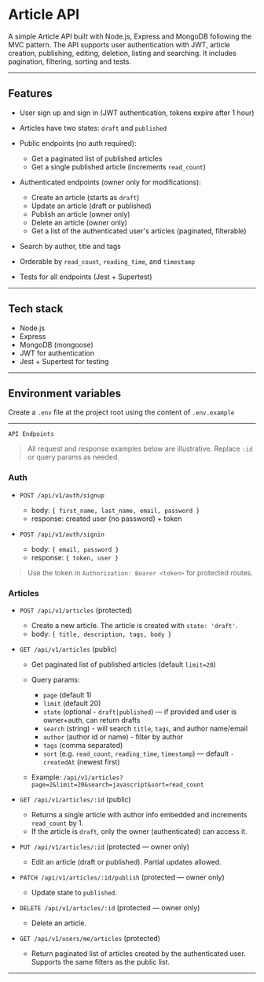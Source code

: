 # Article API

A simple Article API built with Node.js, Express and MongoDB following the MVC pattern. The API supports user authentication with JWT, article creation, publishing, editing, deletion, listing and searching. It includes pagination, filtering, sorting and tests.

---

## Features

- User sign up and sign in (JWT authentication, tokens expire after 1 hour)
- Articles have two states: `draft` and `published`
- Public endpoints (no auth required):

  - Get a paginated list of published articles
  - Get a single published article (increments `read_count`)

- Authenticated endpoints (owner only for modifications):

  - Create an article (starts as `draft`)
  - Update an article (draft or published)
  - Publish an article (owner only)
  - Delete an article (owner only)
  - Get a list of the authenticated user's articles (paginated, filterable)

- Search by author, title and tags
- Orderable by `read_count`, `reading_time`, and `timestamp`
- Tests for all endpoints (Jest + Supertest)

---

## Tech stack

- Node.js
- Express
- MongoDB (mongoose)
- JWT for authentication
- Jest + Supertest for testing

---

## Environment variables

Create a `.env` file at the project root using the content of `.env.example`

---

```
API Endpoints
```

> All request and response examples below are illustrative. Replace `:id` or query params as needed.

### Auth

- `POST /api/v1/auth/signup`

  - body: `{ first_name, last_name, email, password }`
  - response: created user (no password) + token

- `POST /api/v1/auth/signin`

  - body: `{ email, password }`
  - response: `{ token, user }`

> Use the token in `Authorization: Bearer <token>` for protected routes.

### Articles

- `POST /api/v1/articles` (protected)

  - Create a new article. The article is created with `state: 'draft'`.
  - body: `{ title, description, tags, body }`

- `GET /api/v1/articles` (public)

  - Get paginated list of published articles (default `limit=20`)

  - Query params:

    - `page` (default 1)
    - `limit` (default 20)
    - `state` (optional - `draft|published`) — if provided and user is owner+auth, can return drafts
    - `search` (string) - will search `title`, `tags`, and author name/email
    - `author` (author id or name) - filter by author
    - `tags` (comma separated)
    - `sort` (e.g. `read_count`, `reading_time`, `timestamp`) — default `-createdAt` (newest first)

  - Example: `/api/v1/articles?page=2&limit=20&search=javascript&sort=read_count`

- `GET /api/v1/articles/:id` (public)

  - Returns a single article with author info embedded and increments `read_count` by 1.
  - If the article is `draft`, only the owner (authenticated) can access it.

- `PUT /api/v1/articles/:id` (protected — owner only)

  - Edit an article (draft or published). Partial updates allowed.

- `PATCH /api/v1/articles/:id/publish` (protected — owner only)

  - Update state to `published`.

- `DELETE /api/v1/articles/:id` (protected — owner only)

  - Delete an article.

- `GET /api/v1/users/me/articles` (protected)

  - Return paginated list of articles created by the authenticated user. Supports the same filters as the public list.

---
